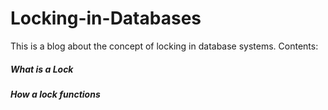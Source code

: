 # Locking-in-Databases
This is a blog about the concept of locking in database systems.
Contents:
##### What is a Lock
##### How a lock functions
